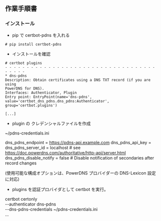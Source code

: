 ## 作業手順書

### インストール

* pip で certbot-pdns を入れる

```
# pip install certbot-pdns

```

* インストールを確認

```
# certbot plugins
- - - - - - - - - - - - - - - - - - - - - - - - - - - - - - - - - - - - - - - -
* dns-pdns
Description: Obtain certificates using a DNS TXT record (if you are using
PowerDNS for DNS).
Interfaces: Authenticator, Plugin
Entry point: EntryPoint(name='dns-pdns',
value='certbot_dns_pdns.dns_pdns:Authenticator', group='certbot.plugins')

[...]
```

* plugin の クレデンシャルファイルを作成 

~/pdns-credentials.ini

dns_pdns_endpoint = https://pdns-api.example.com
dns_pdns_api_key = <Your API Key>
dns_pdns_server_id = localhost # see https://doc.powerdns.com/authoritative/http-api/server.html
dns_pdns_disable_notify = false # Disable notification of secondaries after record changes

(使用可能な構成オプションは、PowerDNS プロバイダーの DNS-Lexicon 設定に対応)

* plugins を認証プロバイダとして certbot を実行。


certbot certonly \
    --authenticator dns-pdns \
    --dns-pdns-credentials ~/pdns-credentials.ini \
    ...

